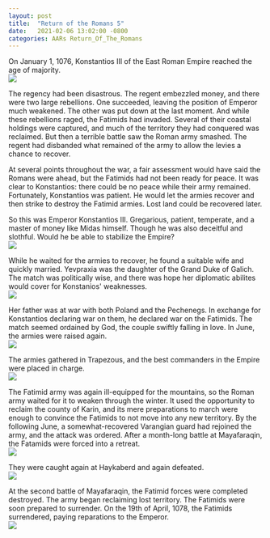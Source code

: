 ```yaml
---
layout: post
title:  "Return of the Romans 5"
date:   2021-02-06 13:02:00 -0800
categories: AARs Return_Of_The_Romans
---
```

On January 1, 1076, Konstantios III of the East Roman Empire reached the age of majority.  
![](/assets/return_of_the_romans_images/5-1.png)

The regency had been disastrous. The regent embezzled money, and there were two large rebellions. One succeeded, leaving the position of Emperor much weakened. The other was put down at the last moment. And while these rebellions raged, the Fatimids had invaded. Several of their coastal holdings were captured, and much of the territory they had conquered was reclaimed. But then a terrible battle saw the Roman army smashed. The regent had disbanded what remained of the army to allow the levies a chance to recover.

At several points throughout the war, a fair assessment would have said the Romans were ahead, but the Fatimids had not been ready for peace. It was clear to Konstantios: there could be no peace while their army remained. Fortunately, Konstantios was patient. He would let the armies recover and then strike to destroy the Fatimid armies. Lost land could be recovered later.

So this was Emperor Konstantios III. Gregarious, patient, temperate, and a master of money like Midas himself. Though he was also deceitful and slothful. Would he be able to stabilize the Empire?  
![](/assets/return_of_the_romans_images/5-2.png)

While he waited for the armies to recover, he found a suitable wife and quickly married. Yevpraxia was the daughter of the Grand Duke of Galich. The match was politically wise, and there was hope her diplomatic abilites would cover for Konstanios' weaknesses.  
![](/assets/return_of_the_romans_images/5-3.png)

Her father was at war with both Poland and the Pechenegs. In exchange for Konstantios declaring war on them, he declared war on the Fatimids. The match seemed ordained by God, the couple swiftly falling in love. In June, the armies were raised again.  
![](/assets/return_of_the_romans_images/5-4.png)

The armies gathered in Trapezous, and the best commanders in the Empire were placed in charge.  
![](/assets/return_of_the_romans_images/5-5.png)

The Fatimid army was again ill-equipped for the mountains, so the Roman army waited for it to weaken through the winter. It used the opportunity to reclaim the county of Karin, and its mere preparations to march were enough to convince the Fatimids to not move into any new territory. By the following June, a somewhat-recovered Varangian guard had rejoined the army, and the attack was ordered. After a month-long battle at Mayafaraqin, the Fatamids were forced into a retreat.  
![](/assets/return_of_the_romans_images/5-6.png)

They were caught again at Haykaberd and again defeated.  
![](/assets/return_of_the_romans_images/5-7.png)

At the second battle of Mayafaraqin, the Fatimid forces were completed destroyed. The army began reclaiming lost territory. The Fatimids were soon prepared to surrender. On the 19th of April, 1078, the Fatimids surrendered, paying reparations to the Emperor.  
![](/assets/return_of_the_romans_images/5-8.png)